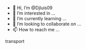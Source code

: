 - 👋 Hi, I’m @Djluis09
- 👀 I’m interested in ...
- 🌱 I’m currently learning ...
- 💞️ I’m looking to collaborate on ...
- 📫 How to reach me ...

<!---
Djluis09/Djluis09 is a ✨ special ✨ repository because its `README.md` (this file) appears on your GitHub profile.
You can click the Preview link to take a look at your changes.
--->transport


